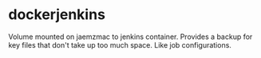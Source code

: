 # dockerjenkins
Volume mounted on jaemzmac to jenkins container. Provides a backup for key files that don't take up too much space.  Like job configurations.

